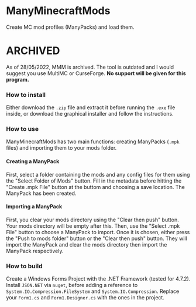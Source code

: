 # ManyMinecraftMods
Create MC mod profiles (ManyPacks) and load them.

# ARCHIVED
As of 28/05/2022, MMM is archived. The tool is outdated and I would suggest you use MultiMC or CurseForge. **No support will be given for this program.**

### How to install
Either download the `.zip` file and extract it before running the `.exe` file inside, or download the graphical installer and follow the instructions.

### How to use
ManyMinecraftMods has two main functions: creating ManyPacks (`.mpk` files) and importing them to your mods folder.

#### Creating a ManyPack
First, select a folder containing the mods and any config files for them using the "Select Folder of Mods" button. Fill in the metadata before hitting the "Create .mpk File" button at the buttom and choosing a save location. The ManyPack has been created.

#### Importing a ManyPack
First, you clear your mods directory using the "Clear then push" button. Your mods directory will be empty after this. Then, use the "Select .mpk File" button to choose a ManyPack to import. Once it is chosen, either press the "Push to mods folder" button or the "Clear then push" button. They will import the ManyPack and clear the mods directory then import the ManyPack respectively.

### How to build
Create a Windows Forms Project with the .NET Framework (tested for 4.7.2). Install `JSON.NET` via `nuget`, before adding a reference to `System.IO.Compression.FileSystem` and `System.IO.Compression`. Replace your `Form1.cs` and `Form1.Designer.cs` with the ones in the project.
